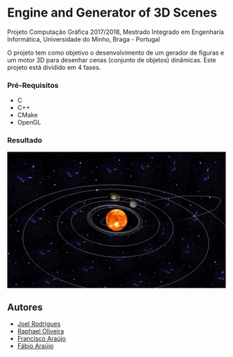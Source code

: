 # Engine and Generator of 3D Scenes
Projeto Computação Gráfica 2017/2018, Mestrado Integrado em Engenharia Informática, Universidade do Minho, Braga - Portugal

O projeto tem como objetivo o desenvolvimento de um gerador de figuras e um motor 3D para desenhar cenas (conjunto de objetos) dinâmicas. Este projeto está dividido em 4 fases.

### Pré-Requisitos

  - C 
  - C++
  - CMake 
  - OpenGL

### Resultado

![Screenshot](result.png)

## Autores

* [Joel Rodrigues](https://github.com/JoelRodrigues58)
* [Raphael Oliveira](https://github.com/raphael28)
* [Francisco Araújo](https://github.com/franciscoaraujo51)
* [Fábio Araújo](https://github.com/narcos088)
